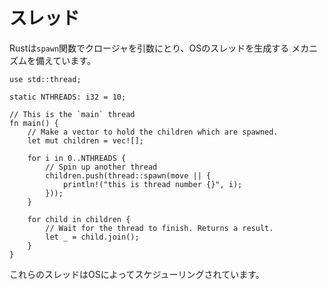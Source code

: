 # スレッド

Rustは`spawn`関数でクロージャを引数にとり、OSのスレッドを生成する
メカニズムを備えています。

```rust,editable
use std::thread;

static NTHREADS: i32 = 10;

// This is the `main` thread
fn main() {
    // Make a vector to hold the children which are spawned.
    let mut children = vec![];

    for i in 0..NTHREADS {
        // Spin up another thread
        children.push(thread::spawn(move || {
            println!("this is thread number {}", i);
        }));
    }

    for child in children {
        // Wait for the thread to finish. Returns a result.
        let _ = child.join();
    }
}
```

これらのスレッドはOSによってスケジューリングされています。

